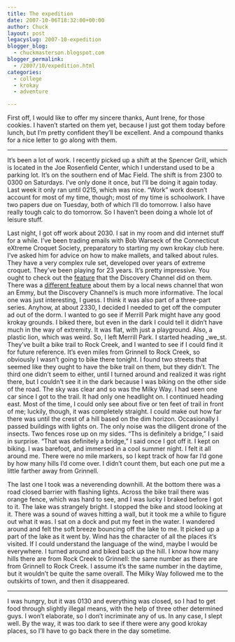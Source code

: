 ```yaml
---
title: The expedition
date: 2007-10-06T18:32:00+00:00
author: Chuck
layout: post
legacyslug: 2007-10-expedition
blogger_blog:
  - chuckmasterson.blogspot.com
blogger_permalink:
  - /2007/10/expedition.html
categories:
  - college
  - krokay
  - adventure

---
```

First off, I would like to offer my sincere thanks, Aunt Irene, for those
cookies. I haven’t started on them yet, because I just got them today before
lunch, but I’m pretty confident they’ll be excellent. And a compound thanks for
a nice letter to go along with them.

* * *

It’s been a lot of work. I recently picked up a shift at the Spencer Grill,
which is located in the Joe Rosenfield Center, which I understand used to be a
parking lot. It’s on the southern end of Mac Field. The shift is from 2300 to
0300 on Saturdays. I’ve only done it once, but I’ll be doing it again today.
Last week it only ran until 0215, which was nice. “Work” work doesn’t account
for most of my time, though; most of my time is schoolwork. I have two papers
due on Tuesday, both of which I’ll do tomorrow. I also have really tough calc
to do tomorrow. So I haven’t been doing a whole lot of leisure stuff.  

Last night, I got off work about 2030. I sat in my room and did internet stuff
for a while. I’ve been trading emails with Bob Warseck of the Connecticut
eXtreme Croquet Society, preparatory to starting my own krokay club here. I’ve
asked him for advice on how to make mallets, and talked about rules. They have
a very complex rule set, developed over years of extreme croquet. They’ve been
playing for 23 years. It’s pretty impressive. You ought to check out the
[feature](http://www.extremecroquet.org/about/discoverychannel.html) that the
Discovery Channel did on them. There was a [different
feature](http://www.extremecroquet.org/about/emmyclip.html) about them by a
local news channel that won an Emmy, but the Discovery Channel’s is much more
informative. The local one was just interesting, I guess. I think it was also
part of a three-part series. Anyhow, at about 2330, I decided I needed to get
off the computer ad out of the dorm. I wanted to go see if Merrill Park might
have any good krokay grounds. I biked there, but even in the dark I could tell
it didn’t have much in the way of extremity. It was flat, with just a
playground. Also, a plastic lion, which was weird. So, I left Merrill Park. I
started heading _we_st. They’ve built a bike trail to Rock Creek, and I wanted
to see if I could find it for future reference. It’s even miles from Grinnell
to Rock Creek, so obviously I wasn’t going to bike there tonight. I found two
streets that seemed like they ought to have the bike trail on them, but they
didn’t. The third one didn’t seem to either, until I turned around and realized
it was right there, but I couldn’t see it in the dark because I was biking on
the other side of the road. The sky was clear and so was the Milky Way. I had
seen one car since I got to the trail. It had only one headlight on. I
continued heading east. Most of the time, I could only see about five or ten
feet of trail in front of me; luckily, though, it was completely straight. I
could make out how far there was until the crest of a hill based on the dim
horizon. Occasionally I passed buildings with lights on. The only noise was the
diligent drone of the insects. Two fences rose up on my sides. “Ths is
definitely a bridge,” I said in surprise. “That was definitely a bridge,” I
said once I got off it. I kept on biking. I was barefoot, and immersed in a
cool summer night. I felt it all around me. There were no mile markers, so I
kept track of how far I’d gone by how many hills I’d come over. I didn’t count
them, but each one put me a little farther away from Grinnell.  

The last one I took was a neverending downhill. At the bottom there was a road
closed barrier with flashing lights. Across the bike trail there was orange
fence, which was hard to see, and I was lucky I braked before I got to it. The
lake was strangely bright. I stopped the bike and stood looking at it. There
was a sound of waves hitting a wall, but it took me a while to figure out what
it was. I sat on a dock and put my feet in the water. I wandered around and
felt the soft breeze bouncing off the lake to me. It picked up a part of the
lake as it went by. Wind has the character of all the places it’s visited. If I
could understand the language of the wind, maybe I would be everywhere. I
turned around and biked back up the hill. I know how many hills there are from
Rock Creek to Grinnell: the same number as there are from Grinnell to Rock
Creek. I assume it’s the same number in the daytime, but it wouldn’t be quite
the same overall. The Milky Way followed me to the outskirts of town, and then
it disappeared.

* * *

I was hungry, but it was 0130 and everything was closed, so I had to get food
through slightly illegal means, with the help of three other determined guys. I
won’t elaborate, so I don’t incriminate any of us. In any case, I slept well.
By the way, it was too dark to see if there were any good krokay places, so
I’ll have to go back there in the day sometime.
